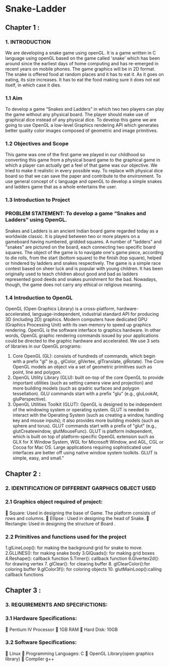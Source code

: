 # Snake-Ladder
## Chapter 1 :
### 1. INTRODUCTION
We are developing a snake game using openGL. It is a game written in C language
using openGL based on the game called 'snake' which has been around since the
earliest days of home computing and has re-emerged in recent years on mobile
phones. The game graphics will be in 2D format. The snake is offered food at
random places and it has to eat it. As it goes on eating, its size increases. It has to
eat the food making sure it does not eat itself, in which case it dies.
### 1.1 Aim
To develop a game “Snakes and Ladders” in which two two players can play the
game without any physical board.
The player should make use of graphical dice instead of any physical dice.
To develop this game we are going to use OpenGL a low-level Graphics rendering
API which generates better quality color images composed of geometric and image
primitives.
### 1.2 Objectives and Scope
This game was one of the first game we played in our childhood so converting this
game from a physical board game to the graphical game in which a player can
actually get a feel of that game was our objective. We tried to make it realistic in
every possible way.
To replace with physical dice board so that we can save the paper and contribute to
the environment. To use general concept of c language and openGL to develop a
simple snakes and ladders game that as a whole entertains the user.
### 1.3 Introduction to Project
### PROBLEM STATEMENT: To develop a game “Snakes and Ladders” using OpenGL.
Snakes and Ladders is an ancient Indian board game regarded today as a
worldwide classic.
It is played between two or more players on a gameboard having numbered,
gridded squares.
A number of "ladders" and "snakes" are pictured on the board, each connecting
two specific board squares.
The object of the game is to navigate one's game piece, according to die rolls, from
the start (bottom square) to the finish (top square), helped or hindered by ladders
and snakes respectively.
The game is a simple race contest based on sheer luck and is popular with young
children.
It has been originally used to teach children about good and bad as ladders
represented good deeds and snakes punishment for the bad. Nowadays, though, the
game does not carry any ethical or religious meaning.
### 1.4 Introduction to OpenGL
OpenGL (Open Graphics Library) is a cross-platform, hardware-accelerated,
language-independent, industrial standard API for producing 3D (including 2D)
graphics. Modern computers have dedicated GPU (Graphics Processing Unit) with
its own memory to speed up graphics rendering. OpenGL is the software interface
to graphics hardware. In other words, OpenGL graphic rendering commands issued
by your applications could be directed to the graphic hardware and accelerated.
We use 3 sets of libraries in our OpenGL programs:
1. Core OpenGL (GL): consists of hundreds of commands, which begin with a
prefix "gl" (e.g., glColor, glVertex, glTranslate, glRotate). The Core OpenGL
models an object via a set of geometric primitives such as point, line and polygon.
2. OpenGL Utility Library (GLU): built on-top of the core OpenGL to provide
important utilities (such as setting camera view and projection) and more building
models (such as qradric surfaces and polygon tessellation). GLU commands start
with a prefix "glu" (e.g., gluLookAt, gluPerspective).
3. OpenGL Utilities Toolkit (GLUT): OpenGL is designed to be independent of
the windowing system or operating system. GLUT is needed to interact with the
Operating System (such as creating a window, handling key and mouse inputs); it
also provides more building models (such as sphere and torus). GLUT commands
start with a prefix of "glut" (e.g., glutCreatewindow, glutMouseFunc). GLUT is
platform independent, which is built on top of platform-specific OpenGL extension
such as GLX for X Window System, WGL for Microsoft Window, and AGL, CGL
or Cocoa for Mac OS.
Large applications requiring sophisticated user interfaces are better off using native
window system toolkits. GLUT is simple, easy, and small."
## Chapter 2 :
### 2. IDENTIFICATION OF DIFFERENT GARPHICS OBJECT USED
### 2.1 Graphics object required of project:
 Square: Used in designing the base of Game. The platform consists of rows and columns.
 Ellipse : Used in designing the head of Snake.
 Rectangle: Used in designing the structure of Board .
### 2.2 Primitives and functions used for the project
1.glLineLoop(): for making the background grid for snake to move.
2.GLLINES(): for making snake body
3.GlQuads(): for making grid boxes
4.Reshape(): callback function
5.Timer(): callback function
6.Glvertex2d(): for drawing vertex
7. glClear(): for clearing buffer
8. glClearColor():for coloring buffer
9.glColor3f(): for coloring objects
10. glutMainLoop():calling callback functions
## Chapter 3 :
### 3. REQUIREMENTS AND SPECIFICTIONS:
### 3.1 Hardware Specifications:
 Pentium IV Processor
 1GB RAM
 Hard Disk: 10GB
### 3.2 Software Specifications:
 Linux
 Programming Languages: C
 OpenGL Library(open graphics library)
 Compiler g++

